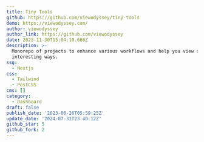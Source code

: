 ```yaml
---
title: Tiny Tools
github: https://github.com/viewodyssey/tiny-tools
demo: https://viewodyssey.com/
author: viewodyssey
author_link: https://github.com/viewodyssey
date: 2023-11-30T15:04:10.666Z
description: >-
  Monorepo of projects to enhance various workflows and help you view data in
  interesting ways.
ssg:
  - Nextjs
css:
  - Tailwind
  - PostCSS
cms: []
category:
  - Dashboard
draft: false
publish_date: '2023-06-26T05:59:25Z'
update_date: '2024-07-31T23:40:12Z'
github_star: 5
github_fork: 2
---
```

